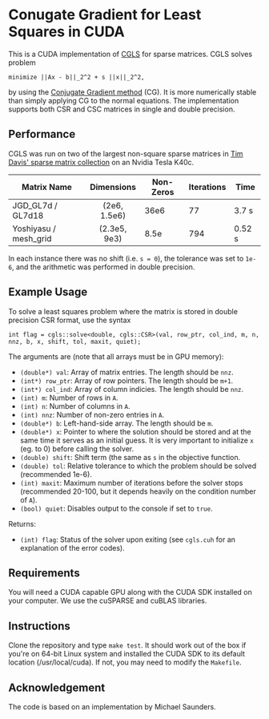Conugate Gradient for Least Squares in CUDA
===========================================

This is a CUDA implementation of [CGLS](http://web.stanford.edu/group/SOL/software/cgls) for sparse matrices. CGLS solves problem

```
minimize ||Ax - b||_2^2 + s ||x||_2^2,
```

by using the [Conjugate Gradient method](http://en.wikipedia.org/wiki/Conjugate_gradient_method) (CG). It is more numerically stable than simply applying CG to the normal equations. The implementation supports both CSR and CSC matrices in single and double precision. 

Performance
-----------

CGLS was run on two of the largest non-square sparse matrices in [Tim Davis' sparse matrix collection](http://www.cise.ufl.edu/research/sparse/matrices) on an Nvidia Tesla K40c. 

| Matrix Name        |  Dimensions      | Non-Zeros      | Iterations | Time  |
|--------------------|:----------------:|----------------|------------|-------|
| JGD_GL7d / GL7d18    | (2e6, 1.5e6)     | 36e6           | 77         | 3.7 s |
| Yoshiyasu / mesh_grid| (2.3e5, 9e3)     | 8.5e           | 794        | 0.52 s|

In each instance there was no shift (i.e. `s = 0`), the tolerance was set to `1e-6`, and the arithmetic was performed in double precision.


Example Usage
-------------
To solve a least squares problem where the matrix is stored in double precision CSR format, use the syntax

```
int flag = cgls::solve<double, cgls::CSR>(val, row_ptr, col_ind, m, n, nnz, b, x, shift, tol, maxit, quiet);
```
The arguments are (note that all arrays must be in GPU memory):
  + `(double*) val`: Array of matrix entries. The length should be `nnz`.
  + `(int*) row_ptr`: Array of row pointers. The length should be `m+1`.
  + `(int*) col_ind`: Array of column indicies. The length should be `nnz`.
  + `(int) m`: Number of rows in `A`.
  + `(int) n`: Number of columns in `A`.
  + `(int) nnz`: Number of non-zero entries in `A`.
  + `(double*) b`: Left-hand-side array. The length should be `m`.
  + `(double*) x`: Pointer to where the solution should be stored and at the same time it serves as an initial guess. It is very important to initialize `x` (eg. to 0) before calling the solver.
  + `(double) shift`: Shift term (the same as `s` in the objective function.
  + `(double) tol`: Relative tolerance to which the problem should be solved (recommended 1e-6).
  + `(int) maxit`: Maximum number of iterations before the solver stops (recommended 20-100, but it depends heavily on the condition number of `A`).
  + `(bool) quiet`: Disables output to the console if set to `true`.

Returns:
  + `(int) flag`: Status of the solver upon exiting (see `cgls.cuh` for an explanation of the error codes).

Requirements
------------
You will need a CUDA capable GPU along with the CUDA SDK installed on your computer. We use the  cuSPARSE and cuBLAS libraries.

Instructions
------------
Clone the repository and type `make test`. It should work out of the box if you're on 64-bit Linux system and installed the CUDA SDK to its default location (/usr/local/cuda). If not, you may need to modify the `Makefile`.

Acknowledgement
---------------
The code is based on an implementation by Michael Saunders.
